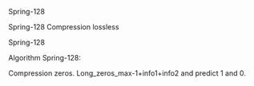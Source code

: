 Spring-128

Spring-128 Compression lossless

Spring-128

Algorithm Spring-128:

Compression zeros. Long_zeros_max-1+info1+info2 and predict 1 and 0.

